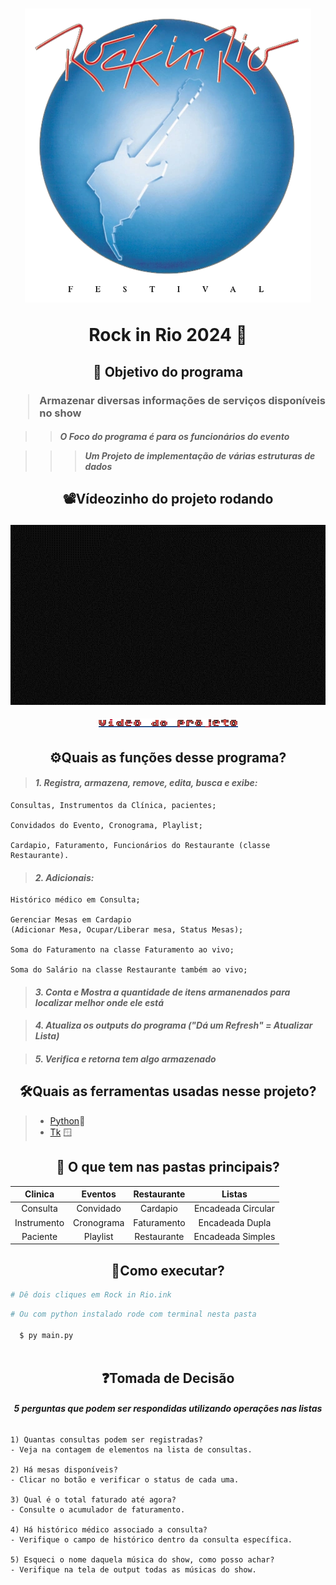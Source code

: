 <h1 align="center">
<img src="./assets/RockInRio_1985.webp"/>
<p>Rock in Rio 2024 🎸</p>
</h1>

<h2 align="center"><p>📌 Objetivo do programa</p</h2>
<h3>

> Armazenar diversas informações de serviços disponíveis no show

</h3>

<h4>

>> *O Foco do programa é para os funcionários do evento*

>>>  ***Um Projeto de implementação de várias estruturas de dados*** 

<h2 align = center>

 📽️Vídeozinho do projeto rodando

</h2>

<div align = center>

![Gif-Exemplo do Projeto](./assets/videozinho.gif "Gif do Video")

</div>

<h6 align="center">

![Vídeo do Projeto Imagem](./assets/video_do_projeto.png)

</h6>

</h4>

<h2 align="center">⚙️Quais as funções desse programa?</h2>

> #### ***1. Registra, armazena, remove, edita, busca e exibe:***
````
Consultas, Instrumentos da Clínica, pacientes;

Convidados do Evento, Cronograma, Playlist;

Cardapio, Faturamento, Funcionários do Restaurante (classe Restaurante).
````
> #### ***2. Adicionais:***
````
Histórico médico em Consulta; 

Gerenciar Mesas em Cardapio 
(Adicionar Mesa, Ocupar/Liberar mesa, Status Mesas);

Soma do Faturamento na classe Faturamento ao vivo;

Soma do Salário na classe Restaurante também ao vivo;
````
> #### ***3.  Conta e Mostra a quantidade de itens armanenados para localizar melhor onde ele está***

> #### ***4. Atualiza os outputs do programa ("Dá um Refresh" = Atualizar Lista)***

> #### ***5. Verifica e retorna tem algo armazenado***


<h2 align="center">🛠️Quais as ferramentas usadas nesse projeto?</h2>

> - [Python](https://docs.python.org/3/ "Documentação do Python")🐍
> - [Tk](https://docs.python.org/pt-br/3/library/tkinter.html "Documentação do Tkinter") 🪟

<h2 align="center">📂 O que tem nas pastas principais?</h2>

<div align="center">

|Clinica |Eventos|Restaurante|Listas|
| :---: | :---: | :---: | :---: | 
|Consulta| Convidado | Cardapio | Encadeada Circular
|Instrumento| Cronograma | Faturamento | Encadeada Dupla
|Paciente| Playlist | Restaurante | Encadeada Simples

</div>

<h2 align="center">🧐Como executar?</h2>


````python
# Dê dois cliques em Rock in Rio.ink
````
````python
# Ou com python instalado rode com terminal nesta pasta
  
  $ py main.py 
  
````

<h2 align="center">❓Tomada de Decisão</h2>

<h6 align="center">

***5 perguntas que podem ser respondidas utilizando operações nas listas***

</h6>

````
1) Quantas consultas podem ser registradas? 
- Veja na contagem de elementos na lista de consultas.

2) Há mesas disponíveis? 
- Clicar no botão e verificar o status de cada uma.

3) Qual é o total faturado até agora? 
- Consulte o acumulador de faturamento.

4) Há histórico médico associado a consulta?
- Verifique o campo de histórico dentro da consulta específica.

5) Esqueci o nome daquela música do show, como posso achar? 
- Verifique na tela de output todas as músicas do show.
````